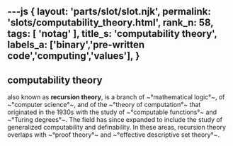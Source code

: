---js
{
  layout: 'parts/slot/slot.njk',
  permalink: 'slots/computability_theory.html',
  rank_n: 58,
  tags: [ 'notag' ],
  title_s: 'computability theory',
  labels_a: ['binary','pre-written code','computing','values'],
}
---
## computability theory

also known as <b>recursion theory</b>, is a branch of ~°mathematical logic°~, of ~°computer science°~, and of the ~°theory of computation°~ that originated in the 1930s with the study of ~°computable functions°~ and ~°Turing degrees°~. The field has since expanded to include the study of generalized computability and definability. In these areas, recursion theory overlaps with ~°proof theory°~ and ~°effective descriptive set theory°~.
